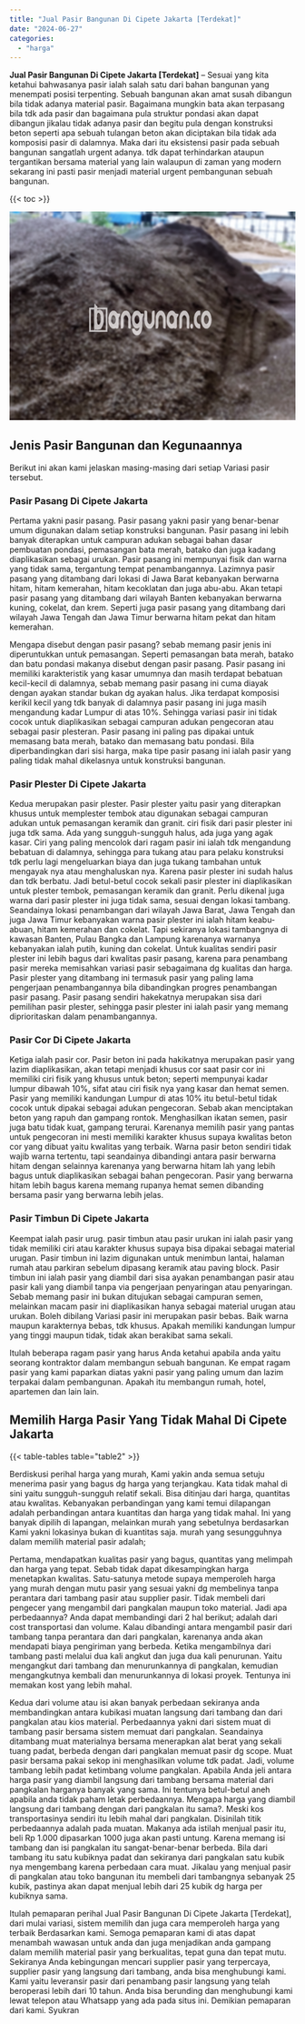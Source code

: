 ```yaml
---
title: "Jual Pasir Bangunan Di Cipete Jakarta [Terdekat]"
date: "2024-06-27"
categories: 
  - "harga"
---
```


**Jual Pasir Bangunan Di Cipete Jakarta \[Terdekat\]** – Sesuai yang kita ketahui bahwasanya pasir ialah salah satu dari bahan bangunan yang menempati posisi terpenting. Sebuah bangunan akan amat susah dibangun bila tidak adanya material pasir. Bagaimana mungkin bata akan terpasang bila tdk ada pasir dan bagaimana pula struktur pondasi akan dapat dibangun jikalau tidak adanya pasir dan begitu pula dengan konstruksi beton seperti apa sebuah tulangan beton akan diciptakan bila tidak ada komposisi pasir di dalamnya. Maka dari itu eksistensi pasir pada sebuah bangunan sangatlah urgent adanya. tdk dapat terhindarkan ataupun tergantikan bersama material yang lain walaupun di zaman yang modern sekarang ini pasti pasir menjadi material urgent pembangunan sebuah bangunan.

{{< toc >}}

![Jual Pasir Bangunan Di Cipete Jakarta [Terdekat]](/images/jual-pasir-bangunan-39.png)

## Jenis Pasir Bangunan dan Kegunaannya

Berikut ini akan kami jelaskan masing-masing dari setiap Variasi pasir tersebut.

### Pasir Pasang Di Cipete Jakarta

Pertama yakni pasir pasang. Pasir pasang yakni pasir yang benar-benar umum digunakan dalam setiap konstruksi bangunan. Pasir pasang ini lebih banyak diterapkan untuk campuran adukan sebagai bahan dasar pembuatan pondasi, pemasangan bata merah, batako dan juga kadang diaplikasikan sebagai urukan. Pasir pasang ini mempunyai fisik dan warna yang tidak sama, tergantung tempat penambangannya. Lazimnya pasir pasang yang ditambang dari lokasi di Jawa Barat kebanyakan berwarna hitam, hitam kemerahan, hitam kecoklatan dan juga abu-abu. Akan tetapi pasir pasang yang ditambang dari wilayah Banten kebanyakan berwarna kuning, cokelat, dan krem. Seperti juga pasir pasang yang ditambang dari wilayah Jawa Tengah dan Jawa Timur berwarna hitam pekat dan hitam kemerahan.

Mengapa disebut dengan pasir pasang? sebab memang pasir jenis ini diperuntukkan untuk pemasangan. Seperti pemasangan bata merah, batako dan batu pondasi makanya disebut dengan pasir pasang. Pasir pasang ini memiliki karakteristik yang kasar umumnya dan masih terdapat bebatuan kecil-kecil di dalamnya, sebab memang pasir pasang ini cuma diayak dengan ayakan standar bukan dg ayakan halus. Jika terdapat komposisi kerikil kecil yang tdk banyak di dalamnya pasir pasang ini juga masih mengandung kadar Lumpur di atas 10%. Sehingga variasi pasir ini tidak cocok untuk diaplikasikan sebagai campuran adukan pengecoran atau sebagai pasir plesteran. Pasir pasang ini paling pas dipakai untuk memasang bata merah, batako dan memasang batu pondasi. Bila diperbandingkan dari sisi harga, maka tipe pasir pasang ini ialah pasir yang paling tidak mahal dikelasnya untuk konstruksi bangunan.

### Pasir Plester Di Cipete Jakarta

Kedua merupakan pasir plester. Pasir plester yaitu pasir yang diterapkan khusus untuk memplester tembok atau digunakan sebagai campuran adukan untuk pemasangan keramik dan granit. ciri fisik dari pasir plester ini juga tdk sama. Ada yang sungguh-sungguh halus, ada juga yang agak kasar. Ciri yang paling mencolok dari ragam pasir ini ialah tdk mengandung bebatuan di dalamnya, sehingga para tukang atau para pelaku konstruksi tdk perlu lagi mengeluarkan biaya dan juga tukang tambahan untuk mengayak nya atau menghaluskan nya. Karena pasir plester ini sudah halus dan tdk berbatu. Jadi betul-betul cocok sekali pasir plester ini diaplikasikan untuk plester tembok, pemasangan keramik dan granit. Perlu dikenal juga warna dari pasir plester ini juga tidak sama, sesuai dengan lokasi tambang. Seandainya lokasi penambangan dari wilayah Jawa Barat, Jawa Tengah dan juga Jawa Timur kebanyakan warna pasir plester ini ialah hitam keabu-abuan, hitam kemerahan dan cokelat. Tapi sekiranya lokasi tambangnya di kawasan Banten, Pulau Bangka dan Lampung karenanya warnanya kebanyakan ialah putih, kuning dan cokelat. Untuk kualitas sendiri pasir plester ini lebih bagus dari kwalitas pasir pasang, karena para penambang pasir mereka memisahkan variasi pasir sebagaimana dg kualitas dan harga. Pasir plester yang ditambang ini termasuk pasir yang paling lama pengerjaan penambangannya bila dibandingkan progres penambangan pasir pasang. Pasir pasang sendiri hakekatnya merupakan sisa dari pemilihan pasir plester, sehingga pasir plester ini ialah pasir yang memang diprioritaskan dalam penambangannya.

### Pasir Cor Di Cipete Jakarta

Ketiga ialah pasir cor. Pasir beton ini pada hakikatnya merupakan pasir yang lazim diaplikasikan, akan tetapi menjadi khusus cor saat pasir cor ini memiliki ciri fisik yang khusus untuk beton; seperti mempunyai kadar lumpur dibawah 10%, sifat atau ciri fisik nya yang kasar dan hemat semen. Pasir yang memiliki kandungan Lumpur di atas 10% itu betul-betul tidak cocok untuk dipakai sebagai adukan pengecoran. Sebab akan menciptakan beton yang rapuh dan gampang rontok. Menghasilkan ikatan semen, pasir juga batu tidak kuat, gampang terurai. Karenanya memilih pasir yang pantas untuk pengecoran ini mesti memiliki karakter khusus supaya kwalitas beton cor yang dibuat yaitu kwalitas yang terbaik. Warna pasir beton sendiri tidak wajib warna tertentu, tapi seandainya dibandingi antara pasir berwarna hitam dengan selainnya karenanya yang berwarna hitam lah yang lebih bagus untuk diaplikasikan sebagai bahan pengecoran. Pasir yang berwarna hitam lebih bagus karena memang rupanya hemat semen dibanding bersama pasir yang berwarna lebih jelas.

### Pasir Timbun Di Cipete Jakarta

Keempat ialah pasir urug. pasir timbun atau pasir urukan ini ialah pasir yang tidak memiliki ciri atau karakter khusus supaya bisa dipakai sebagai material urugan. Pasir timbun ini lazim digunakan untuk menimbun lantai, halaman rumah atau parkiran sebelum dipasang keramik atau paving block. Pasir timbun ini ialah pasir yang diambil dari sisa ayakan penambangan pasir atau pasir kali yang diambil tanpa via pengerjaan penyaringan atau penyaringan. Sebab memang pasir ini bukan ditujukan sebagai campuran semen, melainkan macam pasir ini diaplikasikan hanya sebagai material urugan atau urukan. Boleh dibilang Variasi pasir ini merupakan pasir bebas. Baik warna maupun karakternya bebas, tdk khusus. Apakah memiliki kandungan lumpur yang tinggi maupun tidak, tidak akan berakibat sama sekali.

Itulah beberapa ragam pasir yang harus Anda ketahui apabila anda yaitu seorang kontraktor dalam membangun sebuah bangunan. Ke empat ragam pasir yang kami paparkan diatas yakni pasir yang paling umum dan lazim terpakai dalam pembangunan. Apakah itu membangun rumah, hotel, apartemen dan lain lain.

## Memilih Harga Pasir Yang Tidak Mahal Di Cipete Jakarta

{{< table-tables table="table2" >}}

Berdiskusi perihal harga yang murah, Kami yakin anda semua setuju menerima pasir yang bagus dg harga yang terjangkau. Kata tidak mahal di sini yaitu sungguh-sungguh relatif sekali. Bisa ditinjau dari harga, quantitas atau kwalitas. Kebanyakan perbandingan yang kami temui dilapangan adalah perbandingan antara kuantitas dan harga yang tidak mahal. Ini yang banyak dipilih di lapangan, melainkan murah yang sebetulnya berdasarkan Kami yakni lokasinya bukan di kuantitas saja. murah yang sesungguhnya dalam memilih material pasir adalah;

Pertama, mendapatkan kualitas pasir yang bagus, quantitas yang melimpah dan harga yang tepat. Sebab tidak dapat dikesampingkan harga menetapkan kwalitas. Satu-satunya metode supaya memperoleh harga yang murah dengan mutu pasir yang sesuai yakni dg membelinya tanpa perantara dari tambang pasir atau supplier pasir. Tidak membeli dari pengecer yang mengambil dari pangkalan maupun toko material. Jadi apa perbedaannya? Anda dapat membandingi dari 2 hal berikut; adalah dari cost transportasi dan volume. Kalau dibandingi antara mengambil pasir dari tambang tanpa perantara dan dari pangkalan, karenanya anda akan mendapati biaya pengiriman yang berbeda. Ketika mengambilnya dari tambang pasti melalui dua kali angkut dan juga dua kali penurunan. Yaitu mengangkut dari tambang dan menurunkannya di pangkalan, kemudian mengangkutnya kembali dan menurunkannya di lokasi proyek. Tentunya ini memakan kost yang lebih mahal.

Kedua dari volume atau isi akan banyak perbedaan sekiranya anda membandingkan antara kubikasi muatan langsung dari tambang dan dari pangkalan atau kios material. Perbedaannya yakni dari sistem muat di tambang pasir bersama sistem memuat dari pangkalan. Seandainya ditambang muat materialnya bersama menerapkan alat berat yang sekali tuang padat, berbeda dengan dari pangkalan memuat pasir dg scope. Muat pasir bersama pakai sekop ini menghasilkan volume tdk padat. Jadi, volume tambang lebih padat ketimbang volume pangkalan. Apabila Anda jeli antara harga pasir yang diambil langsung dari tambang bersama material dari pangkalan harganya banyak yang sama. Ini tentunya betul-betul aneh apabila anda tidak paham letak perbedaannya. Mengapa harga yang diambil langsung dari tambang dengan dari pangkalan itu sama?. Meski kos transportasinya sendiri itu lebih mahal dari pangkalan. Disinilah titik perbedaannya adalah pada muatan. Makanya ada istilah menjual pasir itu, beli Rp 1.000 dipasarkan 1000 juga akan pasti untung. Karena memang isi tambang dan isi pangkalan itu sangat-benar-benar berbeda. Bila dari tambang itu satu kubiknya padat dan sekiranya dari pangkalan satu kubik nya mengembang karena perbedaan cara muat. Jikalau yang menjual pasir di pangkalan atau toko bangunan itu membeli dari tambangnya sebanyak 25 kubik, pastinya akan dapat menjual lebih dari 25 kubik dg harga per kubiknya sama.

Itulah pemaparan perihal Jual Pasir Bangunan Di Cipete Jakarta \[Terdekat\], dari mulai variasi, sistem memilih dan juga cara memperoleh harga yang terbaik Berdasarkan kami. Semoga pemaparan kami di atas dapat menambah wawasan untuk anda dan juga menjadikan anda gampang dalam memilih material pasir yang berkualitas, tepat guna dan tepat mutu. Sekiranya Anda kebingungan mencari supplier pasir yang terpercaya, supplier pasir yang langsung dari tambang, anda bisa menghubungi kami. Kami yaitu leveransir pasir dari penambang pasir langsung yang telah beroperasi lebih dari 10 tahun. Anda bisa berunding dan menghubungi kami lewat telepon atau Whatsapp yang ada pada situs ini. Demikian pemaparan dari kami. Syukran
